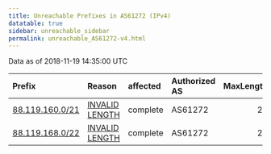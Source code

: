 ```yaml
---
title: Unreachable Prefixes in AS61272 (IPv4)
datatable: true
sidebar: unreachable_sidebar
permalink: unreachable_AS61272-v4.html
---
```


Data as of 2018-11-19 14:35:00 UTC


<div class="datatable-begin"></div>

| Prefix                                                   | Reason                                                                                                    | affected   | Authorized AS   |   MaxLength | Anchor                                         |   unreachable /24s |
|:---------------------------------------------------------|:----------------------------------------------------------------------------------------------------------|:-----------|:----------------|------------:|:-----------------------------------------------|-------------------:|
| [88.119.160.0/21](https://stat.ripe.net/88.119.160.0/21) | [INVALID LENGTH](https://rpki-validator.ripe.net/announcement-preview?asn=AS61272&prefix=88.119.160.0/21) | complete   | AS61272         |          20 | [RIPE](unreachable_RIPE_NCC_RPKI_Root-v4.html) |                  8 |
| [88.119.168.0/22](https://stat.ripe.net/88.119.168.0/22) | [INVALID LENGTH](https://rpki-validator.ripe.net/announcement-preview?asn=AS61272&prefix=88.119.168.0/22) | complete   | AS61272         |          20 | [RIPE](unreachable_RIPE_NCC_RPKI_Root-v4.html) |                  4 |

<div class="datatable-end"></div>